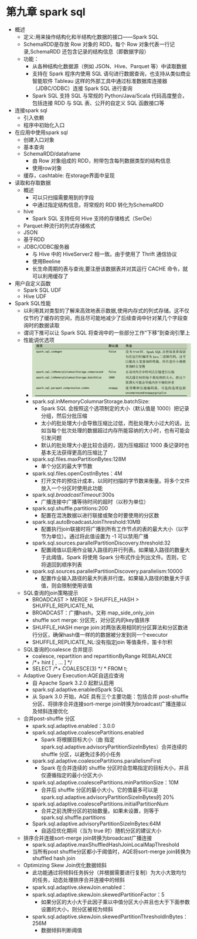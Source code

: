 
# 第九章 spark sql
- 概述
  - 定义:用来操作结构化和半结构化数据的接口——Spark SQL
  - SchemaRDD是存放 Row 对象的 RDD，每个 Row 对象代表一行记录,SchemaRDD 还包含记录的结构信息（即数据字段）
  - 功能：
    - 从各种结构化数据源（例如 JSON、Hive、Parquet 等）中读取数据
    - 支持在 Spark 程序内使用 SQL 语句进行数据查询，也支持从类似商业智能软件 Tableau 这样的外部工具中通过标准数据库连接器（JDBC/ODBC）连接 Spark SQL 进行查询
    - Spark SQL 支持 SQL 与常规的 Python/Java/Scala 代码高度整合，包括连接 RDD 与 SQL 表、公开的自定义 SQL 函数接口等
- 连接spark sql
  - 引入依赖
  - 程序中初始化入口
- 在应用中使用spark sql
  - 创建入口对象
  - 基本查询
  - SchemaRDD/dataframe
    - 由 Row 对象组成的 RDD，附带包含每列数据类型的结构信息
    - 使用row对象
  - 缓存，cashtable: 在storage界面中呈现
- 读取和存取数据
  - 概述
    - 可以只扫描需要用到的字段
    - 中通过指定结构信息，将常规的 RDD 转化为SchemaRDD
  - hive 
    - Spark SQL 支持任何 Hive 支持的存储格式（SerDe）
  - Parquet:种流行的列式存储格式
  - JSON
  - 基于RDD
  - JDBC/ODBC服务器
    - 与 Hive 中的 HiveServer2 相一致。由于使用了 Thrift 通信协议
    - 使用Beeline
    - 长生命周期的表与查询,要注册该数据表并对其运行 CACHE 命令，就可以利用缓存了
- 用户自定义函数
  - Spark SQL UDF
  - Hive UDF
- Spark SQL性能
  - 以利用其对类型的了解来高效地表示数据,使用内存式的列式存储。这不仅仅节约了缓存的空间，而且尽可能地减少了后续查询中针对某几个字段查询时的数据读取
  - 谓词下推可以让 Spark SQL 将查询中的一些部分工作“下移”到查询引擎上
  - 性能调优选项
    - ![](../jpg/img_40.png)
    - spark.sql.inMemoryColumnarStorage.batchSize:
      - Spark SQL 会按照这个选项制定的大小（默认值是 1000）把记录分组，然后分批压缩
      - 太小的批处理大小会导致压缩比过低，而批处理大小过大的话，比如当每个批次处理的数据超过内存所能容纳的大小时，也有可能会引发问题
      - 默认的批处理大小是比较合适的，因为压缩超过 1000 条记录时也基本无法获得更高的压缩比了
    - spark.sql.files.maxPartitionBytes:128M
      - 单个分区的最大字节数
    - spark.sql.files.openCostInBytes：4M
      - 打开文件的预估计成本，以同时扫描的字节数来衡量。将多个文件放入一个分区时使用此功能
    - spark.sql._broadcastTimeout_:300s
      - 广播连接中广播等待时间的超时（以秒为单位）
    - spark.sql.shuffle.partitions:200
      - 配置在混洗数据以进行联接或聚合时要使用的分区数
    - spark.sql.autoBroadcastJoinThreshold:10MB
      - 配置执行join联接时将广播到所有工作节点的表的最大大小（以字节为单位）。通过将此值设置为 -1 可以禁用广播
    - spark.sql.sources.parallelPartitionDiscovery.threshold:32
      - 配置阈值以启用作业输入路径的并行列表。如果输入路径的数量大于此阈值，Spark 将使用 Spark 分布式作业列出文件。否则，它将退回到顺序列表
    - spark.sql.sources.parallelPartitionDiscovery.parallelism:10000
      - 配置作业输入路径的最大列表并行度。如果输入路径的数量大于该值，则会限制使用该值
  - SQL查询的join策略提示
    - BROADCAST > MERGE > SHUFFLE_HASH > SHUFFLE_REPLICATE_NL
    - BROADCAST：广播hash，又称 map_side_only_join
    - shuffle sort merge: 分区完，对分区内的key值排序
    - SHUFFLE_HASH merge join:对两张表用相同的分区算法和分区数进行分区，确保hash值一样的的数据被分发到同一个executor
    - SHUFFLE_REPLICATE_NL:没有指定join 等值条件，笛卡尔积
  - SQL查询的coalesce 合并提示
    - coalesce, repartition and repartitionByRange REBALANCE
    - /*+ hint [ , ... ] */
    - SELECT /*+ COALESCE(3) */ * FROM t;
  - Adaptive Query Execution:AQE自适应查询
    - 自 Apache Spark 3.2.0 起默认启用
    - spark.sql.adaptive.enabledSpark SQL
    - 从 Spark 3.0 开始，AQE 具有三个主要功能：包括合并 post-shuffle 分区、将排序合并连接sort-merge join转换为broadcast广播连接以及倾斜连接优化
  - 合并post-shuffle 分区
    - spark.sql.adaptive.enabled：3.0.0
    - spark.sql.adaptive.coalescePartitions.enabled
      - Spark 将根据目标大小（由 指定spark.sql.adaptive.advisoryPartitionSizeInBytes）合并连续的 shuffle 分区，以避免过多的小任务
    - spark.sql.adaptive.coalescePartitions.parallelismFirst
      - Spark 在合并连续的 shuffle 分区时会忽略指定的目标大小，并且仅遵循指定的最小分区大小
    - spark.sql.adaptive.coalescePartitions.minPartitionSize：10M
      - 合并后 shuffle 分区的最小大小。它的值最多可以是spark.sql.adaptive.advisoryPartitionSizeInBytes的 20%
    - spark.sql.adaptive.coalescePartitions.initialPartitionNum
      - 合并之前洗牌分区的初始数量。如果未设置，则等于spark.sql.shuffle.partitions
    - Spark.sql.adaptive.advisoryPartitionSizeInBytes:64M
      - 自适应优化期间（当为 true 时）随机分区的建议大小
  - 排序合并连接sort-merge join转换为broadcast广播连接
    - spark.sql.adaptive.maxShuffledHashJoinLocalMapThreshold
    - 当所有post shuffle分区都小于阈值时，AQE将sort-merge join转换为shuffled hash join
  - Optimizing Skew Join优化数据倾斜
    - 此功能通过将倾斜任务拆分（并根据需要进行复制）为大小大致均匀的任务，动态处理排序合并连接中的倾斜
    - spark.sql.adaptive.skewJoin.enabled：
    - spark.sql.adaptive.skewJoin.skewedPartitionFactor：5
      - 如果分区的大小大于此因子乘以中值分区大小并且也大于下面参数设置的大小，则分区被视为倾斜
    - spark.sql.adaptive.skewJoin.skewedPartitionThresholdInBytes：256M
      - 数据倾斜判断阈值
